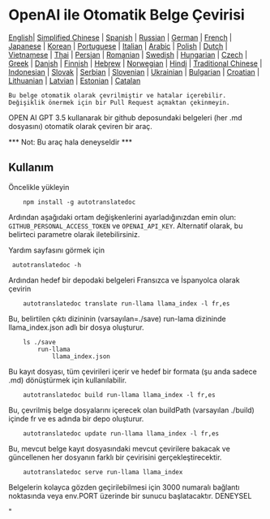 
# OpenAI ile Otomatik Belge Çevirisi

[English](./README.md)| [Simplified Chinese](./README_zh-Hans.md) | [Spanish](./README_es.md) | [Russian](./README_ru.md) | [German](./README_de.md) | [French](./README_fr.md) | [Japanese](./README_ja.md) | [Korean](./README_ko.md) | [Portuguese](./README_pt.md) | [Italian](./README_it.md) | [Arabic](./README_ar.md) | [Polish](./README_pl.md) | [Dutch](./README_nl.md) | [Vietnamese](./README_vi.md) | [Thai](./README_th.md) | [Persian](./README_fa.md) | [Romanian](./README_ro.md) | [Swedish](./README_sv.md) | [Hungarian](./README_hu.md) | [Czech](./README_cs.md) | [Greek](./README_el.md) | [Danish](./README_da.md) | [Finnish](./README_fi.md) | [Hebrew](./README_he.md) | [Norwegian](./README_no.md) | [Hindi](./README_hi.md) | [Traditional Chinese](./README_zh_tw.md) | [Indonesian](./README_in.md) | [Slovak](./README_sl.md) | [Serbian](./README_se.md) | [Slovenian](./README_sk.md) | [Ukrainian](./README_uk.md) | [Bulgarian](./README_bg.md) | [Croatian](./README_hr.md) | [Lithuanian](./README_lt.md) | [Latvian](./README_lv.md) | [Estonian](./README_et.md) | [Catalan](./README_cat.md) 

```Bu belge otomatik olarak çevrilmiştir ve hatalar içerebilir. Değişiklik önermek için bir Pull Request açmaktan çekinmeyin.```


OPEN AI GPT 3.5 kullanarak bir github deposundaki belgeleri (her .md dosyasını) otomatik olarak çeviren bir araç.

*** Not: Bu araç hala deneyseldir ***


## Kullanım

Öncelikle yükleyin

```
    npm install -g autotranslatedoc
```

Ardından aşağıdaki ortam değişkenlerini ayarladığınızdan emin olun: ```GITHUB_PERSONAL_ACCESS_TOKEN``` ve ```OPENAI_API_KEY```. Alternatif olarak, bu belirteci parametre olarak iletebilirsiniz.

Yardım sayfasını görmek için
```
 autotranslatedoc -h
```

Ardından hedef bir depodaki belgeleri Fransızca ve İspanyolca olarak çevirin
```
    autotranslatedoc translate run-llama llama_index -l fr,es
```

Bu, belirtilen çıktı dizininin (varsayılan=./save) run-lama dizininde llama_index.json adlı bir dosya oluşturur.

```
    ls ./save
        run-llama
            llama_index.json 
```

Bu kayıt dosyası, tüm çevirileri içerir ve hedef bir formata (şu anda sadece .md) dönüştürmek için kullanılabilir.

```
    autotranslatedoc build run-llama llama_index -l fr,es
```

Bu, çevrilmiş belge dosyalarını içerecek olan buildPath (varsayılan ./build) içinde fr ve es adında bir depo oluşturur.

```
    autotranslatedoc update run-llama llama_index -l fr,es
```

Bu, mevcut belge kayıt dosyasındaki mevcut çevirilere bakacak ve güncellenen her dosyanın farklı bir çevirisini gerçekleştirecektir.

```
    autotranslatedoc serve run-llama llama_index
```

Belgelerin kolayca gözden geçirilebilmesi için 3000 numaralı bağlantı noktasında veya env.PORT üzerinde bir sunucu başlatacaktır. DENEYSEL


"
